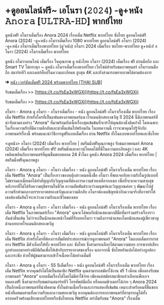 # +ดูออนไลน์ฟรี~ เอโนรา (𝟸𝟶𝟸𝟺) -ดู+หนัง 𝙰𝚗𝚘𝚛𝚊 [𝚄𝙻𝚃𝚁𝙰-𝙷𝙳] พากย์ไทย

ดูหนังฟรี อโนราเต็มเรื่อง Anora 2024 เรื่องเต็ม Netflix พากย์ไทย ซับไทย ดูออนไลน์ฟรี Anora (2024) -ดู+หนัง อโนราเต็มเรื่อง 1080 พากย์ไทย ดูออนไลน์ฟรี อโนรา (2024) -ดู+หนัง อโนราเต็มเรื่องพากย์ไทย (ดู'หนัง) อโนรา 2024 เต็มเรื่อง ซบไทย-พากย์ไทย ดู+หนัง! อโนรา (2024) อโนราเต็มเรื่อง พากย์ไทย

ดูหนัง อโนราออนไลน์ เต็มเรื่อง ในคุณภาพ ดู หนังไทย อโนรา (2024) เต็มเรื่อง ฟรี ผ่านมือถือ และ Smart TV ไม่กระตุก ~ ดูหนัง อโนราเต็มเรื่องพากย์ไทย เว็บไซต์สำหรับชมภาพยนตร์ อโนราบนมือถือ สมาร์ททีวี และเดสก์ท็อปในความละเอียดx สูงสุด 4K และยังสามารถขยายภาพได้ตามต้องการ

➜ [หนัง เวอร์ชันเต็มฟรี 2024 พร้อมพากย์ไทย [THAI SUB]](https://t.co/fsEa3xWGXi)

รับชมเต็มเรื่อง >> [https://t.co/fsEa3xWGXi](https://t.co/fsEa3xWGXi)

รับชมเต็มเรื่อง >> [https://t.co/fsEa3xWGXi](https://t.co/fsEa3xWGXi)

อโนรา - Anora ดู อโนรา - อโนราเต็มเรื่อง - หนัง ดูออนไลน์ฟรี อโนราเรื่องเต็ม พากย์ไทย เรื่องเต็ม Netflix สำหรับใครที่เป็นแฟนของภาพยนตร์แนวโรแมนติกสยองขวัญ ปี 2024 นี้มีภาพยนตร์ที่น่าจับตามองอย่าง "Anora" ที่มาพร้อมกับเนื้อเรื่องสุดเข้มข้นที่จะทำให้คุณต้องนั่งติดเก้าอี้ โดยเฉพาะในเรื่องความรักที่มีความลึกลับและน่าตื่นเต้นไปพร้อมกัน ในบทความนี้ เราจะพาคุณไปรู้จักกับภาพยนตร์เรื่องนี้ พร้อมแนะนำวิธีการดูฟรีแบบเต็มเรื่อง ผ่าน Netflix ทั้งในแบบพากย์ไทยและซับไทย

<ดูหนัง> อโนรา (2024) เต็มเรื่อง พากย์ไทย | สตรีมมิ่งฟรีคุณภาพสูง รับชมภาพยนตร์ Anora (2024) เต็มเรื่อง พากย์ไทย ฟรี! สตรีมมิ่งและดาวน์โหลดได้ที่นี่ในความละเอียดสูง i และ 4K เพลิดเพลินกับภาพยนตร์ที่คุณชื่นชอบตลอด 24 ชั่วโมง ดูหนัง Anora 2024 เต็มเรื่อง พากย์ไทย | สตรีมมิ่งฟรีคุณภาพสูง

อโนรา - Anora ดู อโนรา - อโนรา เต็มเรื่อง - หนัง ดูออนไลน์ฟรี อโนราเรื่องเต็ม พากย์ไทย เรื่องเต็ม Netflix "Anora" เป็นเรื่องราวของหญิงสาวคนหนึ่งชื่อ อโนรา ที่พบเจอกับความรักในรูปแบบที่ไม่ธรรมดาเมื่อเธอได้ทำสัญญากับวิญญาณที่ต้องการความช่วยเหลือจากเธอ เพื่อที่จะหาความสงบสุขหลังจากที่ไม่ได้รับความยุติธรรมในชีวิต ความสัมพันธ์ระหว่างมนุษย์และวิญญาณค่อย ๆ พัฒนาไปสู่ความรักท่ามกลางบรรยากาศสยองขวัญและความลึกลับ อโนราต้องเผชิญหน้ากับความจริงที่อาจทำให้เธอต้องตัดสินใจระหว่างความรักและชีวิตของเธอ

อโนรา - Anora ดู อโนรา - อโนรา เต็มเรื่อง - หนัง ดูออนไลน์ฟรี อโนราเรื่องเต็ม พากย์ไทย เรื่องเต็ม Netflix ในภาพยนตร์เรื่อง "Anora" คุณจะได้พบกับนักแสดงมากฝีมือที่มาร่วมสร้างเรื่องราวอันน่าตื่นเต้น ไม่ว่าจะเป็นนักแสดงหน้าใหม่ที่รับบทอโนรา รวมถึงการนำแสดงโดยนักแสดงผู้เชี่ยวชาญด้านบทบาทโรแมนติกสยองขวัญ

อโนรา - Anora ดู อโนรา - อโนรา เต็มเรื่อง - หนัง ดูออนไลน์ฟรี อโนราเรื่องเต็ม พากย์ไทย เรื่องเต็ม Netflix สำหรับใครที่ต้องการสัมผัสประสบการณ์การดูภาพยนตร์ "Anora" ในแบบเต็มอรรถรส ทาง Netflix มีตัวเลือกให้ทั้ง พากย์ไทย และ ซับไทย ซึ่งสามารถเลือกได้ตามความชอบ การพากย์เสียงถูกทำออกมาอย่างพิถีพิถันเพื่อให้เข้ากับบรรยากาศของเรื่อง นอกจากนี้ ซับไทยยังแปลได้อย่างถูกต้องและกระชับ ช่วยให้ผู้ชมสามารถเข้าใจเนื้อหาได้อย่างเต็มที่

อโนรา - Anora ดู อโนรา - 55 5เต็มเรื่อง - หนัง ดูออนไลน์ฟรี อโนราเรื่องเต็ม พากย์ไทย เรื่องเต็ม Netflix หากคุณยังไม่ได้เป็นสมาชิก Netflix คุณสามารถสมัครใช้งาน ฟรี 1 เดือน เพื่อลองรับชมภาพยนตร์ "Anora" แบบเต็มเรื่องได้โดยไม่มีค่าใช้จ่าย เพียงแค่สมัครสมาชิกแล้วเลือกแพ็กเกจทดลองฟรี ซึ่งสามารถรับชมผ่านสมาร์ททีวี โทรศัพท์มือถือ หรือคอมพิวเตอร์ได้ง่าย ๆ Anora 2024 เป็นอีกหนึ่งภาพยนตร์ที่น่าติดตาม ทั้งในด้านเนื้อเรื่องและการแสดงที่เข้มข้น เหมาะสำหรับคนที่ชื่นชอบหนังที่ผสมผสานทั้งความรักและความสยองขวัญ หากคุณต้องการหาภาพยนตร์ที่สามารถดูได้ทั้งครอบครัวพร้อมเสียงพากย์ไทยหรือซับไทยบน Netflix อย่าลืมรับชม "Anora" เรื่องเต็ม
